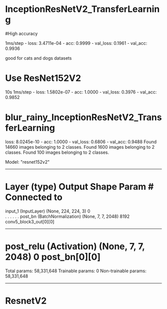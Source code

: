 # InceptionResNetV2_TransferLearning


#High accuracy

 1ms/step - loss: 3.4711e-04 - acc: 0.9999 - val_loss: 0.1961 - val_acc: 0.9936
 
 good for cats and dogs datasets





# Use ResNet152V2
10s 1ms/step - loss: 1.5802e-07 - acc: 1.0000 - val_loss: 0.3976 - val_acc: 0.9852

# blur_rainy_InceptionResNetV2_TransferLearning
loss: 8.0245e-10 - acc: 1.0000 - val_loss: 0.6806 - val_acc: 0.9488
Found 14660 images belonging to 2 classes.
Found 1600 images belonging to 2 classes.
Found 100 images belonging to 2 classes.

Model: "resnet152v2"
__________________________________________________________________________________________________
Layer (type)                    Output Shape         Param #     Connected to                     
==================================================================================================
input_1 (InputLayer)            (None, 224, 224, 3)  0  
                                        .
                                        .
                                        .
                                        .
                                        .
                                        .
post_bn (BatchNormalization)    (None, 7, 7, 2048)   8192        conv5_block3_out[0][0]           
__________________________________________________________________________________________________
post_relu (Activation)          (None, 7, 7, 2048)   0           post_bn[0][0]                    
==================================================================================================
Total params: 58,331,648
Trainable params: 0
Non-trainable params: 58,331,648
__________________________________________________________________________________________________


# ResnetV2
